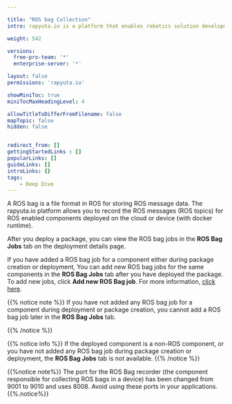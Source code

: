 ```yaml
---

title: "ROS bag Collection"
intro: rapyuta.io is a platform that enables robotics solution development by providing the necessary software infrastructure and facilitating the interaction between multiple stakeholders who contribute to the solution development.

weight: 542

versions:
  free-pro-team: '*'
  enterprise-server: '*'

layout: false
permissions: 'rapyuta.io'

showMiniToc: true
miniTocMaxHeadingLevel: 4

allowTitleToDifferFromFilename: false
mapTopic: false
hidden: false


redirect_from: []
gettingStartedLinks : []
popularLinks: []
guideLinks: []
introLinks: {}
tags:
    - Deep Dive
---
```


A ROS bag is a file format in ROS for storing ROS message data. The rapyuta.io platform allows you to record the ROS messages (ROS topics) for ROS enabled components deployed on the cloud or device (with docker runtime).

After you deploy a package, you can view the ROS bag jobs in the **ROS Bag Jobs** tab on the deployment details page.


If you have added a ROS bag job for a component either during package creation or deployment, You can add new ROS bag jobs for the same components in the **ROS Bag Jobs** tab after you have deployed the package. To add new jobs, click **Add new ROS Bag job**. For more information, [click here](/3_how-tos/35_tooling_and_debugging/working-with-rosbags/).

{{% notice note %}}
If you have not added any ROS bag job for a component during deployment or package creation, you cannot add a ROS bag job later in the **ROS Bag Jobs** tab.

{{% /notice %}}

{{% notice info %}}
If the deployed component is a non-ROS component, or you have not added any ROS bag job during package creation or deployment, the **ROS Bag Jobs** tab is not available.
{{% /notice %}}

{{%notice note%}}
The port for the ROS Bag recorder (the component responsible for collecting ROS bags in a device) has been changed from 9001 to 9010 and uses 8008. Avoid using these ports in your applications.
{{%.notice%}}